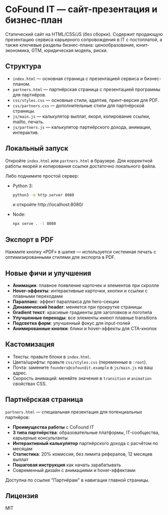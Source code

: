 # CoFound IT — сайт-презентация и бизнес-план

Статический сайт на HTML/CSS/JS (без сборки). Содержит продающую презентацию сервиса карьерного сопровождения в IT с постоплатой, а также ключевые разделы бизнес-плана: ценообразование, юнит-экономика, GTM, юридическая модель, риски.

## Структура
- `index.html` — основная страница с презентацией сервиса и бизнес-планом.
- `partners.html` — партнёрская страница с презентацией программы для партнёров.
- `css/styles.css` — основные стили, адаптив, принт-версия для PDF.
- `css/partners.css` — дополнительные стили для партнёрской страницы.
- `js/main.js` — калькулятор выплат, якоря, копирование ссылки, mailto, печать.
- `js/partners.js` — калькулятор партнёрского дохода, анимации, интерактив.

## Локальный запуск
Откройте `index.html` или `partners.html` в браузере. Для корректной работы якорей и копирования ссылки достаточно локального файла.

Либо поднимите простой сервер:

- Python 3:
  ```bash
  python3 -m http.server 8080
  ```
  и откройте http://localhost:8080/

- Node:
  ```bash
  npx serve . -l 8080
  ```

## Экспорт в PDF
Нажмите кнопку «PDF» в шапке — используется системная печать с оптимизированными стилями для экспорта в PDF.

## Новые фичи и улучшения
- **Анимации**: плавное появление карточек и элементов при скролле
- **Hover-эффекты**: интерактивные карточки, кнопки и ссылки с плавными переходами
- **Параллакс**: эффект параллакса для hero-секции
- **Динамический header**: меняется при прокрутке страницы
- **Gradient текст**: красивые градиенты для заголовков и логотипа
- **Улучшенные переходы**: все элементы имеют плавные transitions
- **Подсветка форм**: улучшенный фокус для input-полей
- **Анимированные кнопки**: блики и hover-эффекты для CTA-кнопок

## Кастомизация
- Тексты: правьте блоки в `index.html`.
- Цвета/шрифты: правьте `css/styles.css` (переменные в `:root`).
- Почта: замените `founders@cofoundit.example` в `js/main.js` на ваш адрес.
- Скорость анимаций: меняйте значения в `transition` и `animation` свойствах CSS.

## Партнёрская страница
`partners.html` — специальная презентация для потенциальных партнёров:
- **Преимущества работы** с CoFound IT
- **3 типа партнёрства**: образовательные платформы, IT-сообщества, карьерные консультанты
- **Интерактивный калькулятор** партнёрского дохода с расчётом по месяцам
- **Статистика**: 20% комиссия, без лимита рефералов, 12 месяцев выплат
- **Пошаговая инструкция** как начать зарабатывать
- Современный дизайн с анимациями и hover-эффектами

Доступна по ссылке "Партнёрам" в навигации главной страницы.

## Лицензия
MIT
